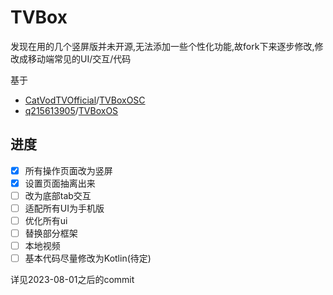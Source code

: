 # TVBox

发现在用的几个竖屏版并未开源,无法添加一些个性化功能,故fork下来逐步修改,修改成移动端常见的UI/交互/代码

基于

* [CatVodTVOfficial](https://github.com/CatVodTVOfficial)/[TVBoxOSC](https://github.com/CatVodTVOfficial/TVBoxOSC)
* [q215613905](https://github.com/q215613905)/[TVBoxOS](https://github.com/q215613905/TVBoxOS)

## 进度
-[x] 所有操作页面改为竖屏
-[x] 设置页面抽离出来
-[ ] 改为底部tab交互
-[ ] 适配所有UI为手机版
-[ ] 优化所有ui
-[ ] 替换部分框架
-[ ] 本地视频
-[ ] 基本代码尽量修改为Kotlin(待定)

详见2023-08-01之后的commit
